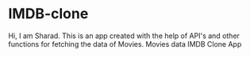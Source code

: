 # IMDB-clone
Hi, I am Sharad.
This is an app created with the help of API's and other functions for fetching the data of Movies.
Movies data IMDB Clone App
